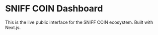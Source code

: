 # SNIFF COIN Dashboard

This is the live public interface for the SNIFF COIN ecosystem. Built with Next.js.